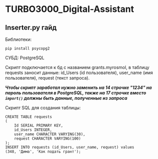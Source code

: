 # TURBO3000_Digital-Assistant

## Inserter.py гайд

Библиотеки:
```
pip install psycopg2

```
СУБД:
PostgreSQL

Скрипт подключается к бд с названием grants.myrosmol, в таблицу requests заносит данные: id_Users (id пользователя), user_name (имя пользователя), request (текст запроса).

***Чтобы скрипт заработал нужно заменить на 14 строчке "1234" на пароль пользователя в PostgreSQL, также на 17 строчке вместо ``` import() ``` должны быть данные, полученные из запроса***

Скрипт SQL для создания таблицы:
```
CREATE TABLE requests
(
	Id SERIAL PRIMARY KEY,
	id_Users INTEGER,
	user_name CHARACTER VARYING(30),
	request CHARACTER VARYING(100)
);
INSERT INTO requests (id_Users, user_name, request) values
(348, 'Дима', 'Как подать грант');
```
